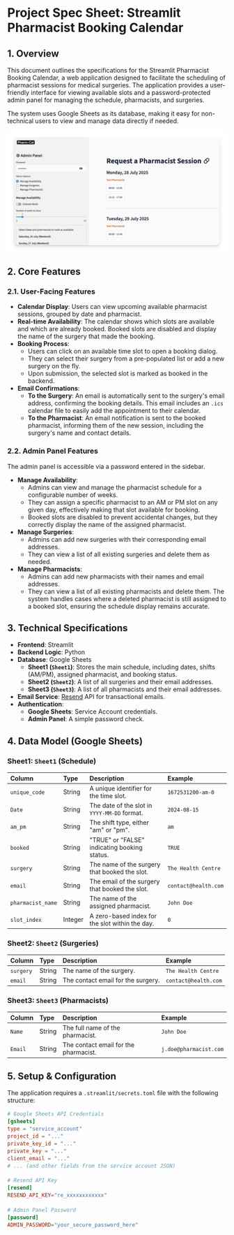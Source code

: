 # Project Spec Sheet: Streamlit Pharmacist Booking Calendar

## 1. Overview

This document outlines the specifications for the Streamlit Pharmacist Booking Calendar, a web application designed to facilitate the scheduling of pharmacist sessions for medical surgeries. The application provides a user-friendly interface for viewing available slots and a password-protected admin panel for managing the schedule, pharmacists, and surgeries.

The system uses Google Sheets as its database, making it easy for non-technical users to view and manage data directly if needed.

![Pharm-cal](admin.png)

## 2. Core Features

### 2.1. User-Facing Features

- **Calendar Display**: Users can view upcoming available pharmacist sessions, grouped by date and pharmacist.
- **Real-time Availability**: The calendar shows which slots are available and which are already booked. Booked slots are disabled and display the name of the surgery that made the booking.
- **Booking Process**:
    - Users can click on an available time slot to open a booking dialog.
    - They can select their surgery from a pre-populated list or add a new surgery on the fly.
    - Upon submission, the selected slot is marked as booked in the backend.
- **Email Confirmations**:
    - **To the Surgery**: An email is automatically sent to the surgery's email address, confirming the booking details. This email includes an `.ics` calendar file to easily add the appointment to their calendar.
    - **To the Pharmacist**: An email notification is sent to the booked pharmacist, informing them of the new session, including the surgery's name and contact details.

### 2.2. Admin Panel Features

The admin panel is accessible via a password entered in the sidebar.

- **Manage Availability**:
    - Admins can view and manage the pharmacist schedule for a configurable number of weeks.
    - They can assign a specific pharmacist to an AM or PM slot on any given day, effectively making that slot available for booking.
    - Booked slots are disabled to prevent accidental changes, but they correctly display the name of the assigned pharmacist.
- **Manage Surgeries**:
    - Admins can add new surgeries with their corresponding email addresses.
    - They can view a list of all existing surgeries and delete them as needed.
- **Manage Pharmacists**:
    - Admins can add new pharmacists with their names and email addresses.
    - They can view a list of all existing pharmacists and delete them. The system handles cases where a deleted pharmacist is still assigned to a booked slot, ensuring the schedule display remains accurate.

## 3. Technical Specifications

- **Frontend**: Streamlit
- **Backend Logic**: Python
- **Database**: Google Sheets
    - **Sheet1 (`Sheet1`)**: Stores the main schedule, including dates, shifts (AM/PM), assigned pharmacist, and booking status.
    - **Sheet2 (`Sheet2`)**: A list of all surgeries and their email addresses.
    - **Sheet3 (`Sheet3`)**: A list of all pharmacists and their email addresses.
- **Email Service**: [Resend](https://resend.com/) API for transactional emails.
- **Authentication**:
    - **Google Sheets**: Service Account credentials.
    - **Admin Panel**: A simple password check.

## 4. Data Model (Google Sheets)

### Sheet1: `Sheet1` (Schedule)
| Column | Type | Description | Example |
| :--- | :--- | :--- | :--- |
| `unique_code` | String | A unique identifier for the time slot. | `1672531200-am-0` |
| `Date` | String | The date of the slot in `YYYY-MM-DD` format. | `2024-08-15` |
| `am_pm` | String | The shift type, either "am" or "pm". | `am` |
| `booked` | String | "TRUE" or "FALSE" indicating booking status. | `TRUE` |
| `surgery` | String | The name of the surgery that booked the slot. | `The Health Centre` |
| `email` | String | The email of the surgery that booked the slot. | `contact@health.com` |
| `pharmacist_name`| String | The name of the assigned pharmacist. | `John Doe` |
| `slot_index` | Integer| A zero-based index for the slot within the day. | `0` |

### Sheet2: `Sheet2` (Surgeries)
| Column | Type | Description | Example |
| :--- | :--- | :--- | :--- |
| `surgery` | String | The name of the surgery. | `The Health Centre` |
| `email` | String | The contact email for the surgery. | `contact@health.com` |

### Sheet3: `Sheet3` (Pharmacists)
| Column | Type | Description | Example |
| :--- | :--- | :--- | :--- |
| `Name` | String | The full name of the pharmacist. | `John Doe` |
| `Email` | String | The contact email for the pharmacist. | `j.doe@pharmacist.com`|

## 5. Setup & Configuration

The application requires a `.streamlit/secrets.toml` file with the following structure:

```toml
# Google Sheets API Credentials
[gsheets]
type = "service_account"
project_id = "..."
private_key_id = "..."
private_key = "..."
client_email = "..."
# ... (and other fields from the service account JSON)

# Resend API Key
[resend]
RESEND_API_KEY="re_xxxxxxxxxxxx"

# Admin Panel Password
[password]
ADMIN_PASSWORD="your_secure_password_here"
```